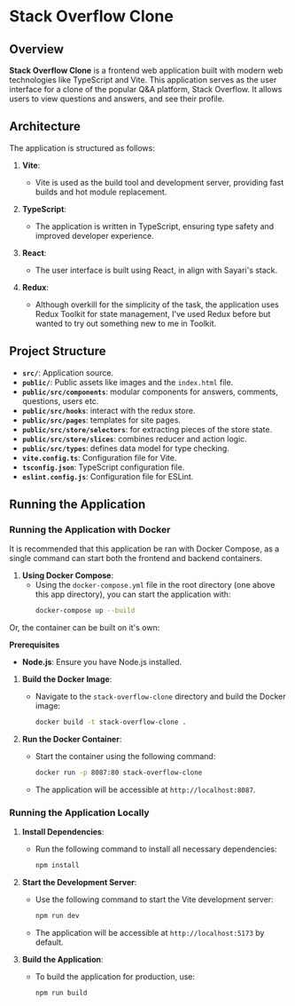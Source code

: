 # Stack Overflow Clone

## Overview

**Stack Overflow Clone** is a frontend web application built with modern web technologies like TypeScript and Vite. This application serves as the user interface for a clone of the popular Q&A platform, Stack Overflow. It allows users to view questions and answers, and see their profile.

## Architecture

The application is structured as follows:

1. **Vite**:
   - Vite is used as the build tool and development server, providing fast builds and hot module replacement.

2. **TypeScript**:
   - The application is written in TypeScript, ensuring type safety and improved developer experience.

3. **React**:
   - The user interface is built using React, in align with Sayari's stack.

4. **Redux**:
   - Although overkill for the simplicity of the task, the application uses Redux Toolkit for state management, I've used Redux before but wanted to try out something new to me in Toolkit.

## Project Structure

- **`src/`**: Application source.
- **`public/`**: Public assets like images and the `index.html` file.
- **`public/src/components`**: modular components for answers, comments, questions, users etc.
- **`public/src/hooks`**: interact with the redux store.
- **`public/src/pages`**: templates for site pages.
- **`public/src/store/selectors`**: for extracting pieces of the store state.
- **`public/src/store/slices`**: combines reducer and action logic.
- **`public/src/types`**: defines data model for type checking.
- **`vite.config.ts`**: Configuration file for Vite.
- **`tsconfig.json`**: TypeScript configuration file.
- **`eslint.config.js`**: Configuration file for ESLint.

## Running the Application

### Running the Application with Docker

It is recommended that this application be ran with Docker Compose, as a single command can start both the frontend and backend containers.

1. **Using Docker Compose**:
   - Using the `docker-compose.yml` file in the root directory (one above this app directory), you can start the application with:
     ```bash
     docker-compose up --build
     ```

Or, the container can be built on it's own:

**Prerequisites**

- **Node.js**: Ensure you have Node.js installed.

1. **Build the Docker Image**:
   - Navigate to the `stack-overflow-clone` directory and build the Docker image:
     ```bash
     docker build -t stack-overflow-clone .
     ```

2. **Run the Docker Container**:
   - Start the container using the following command:
     ```bash
     docker run -p 8087:80 stack-overflow-clone
     ```
   - The application will be accessible at `http://localhost:8087`.

### Running the Application Locally

1. **Install Dependencies**:
   - Run the following command to install all necessary dependencies:
     ```bash
     npm install
     ```

2. **Start the Development Server**:
   - Use the following command to start the Vite development server:
     ```bash
     npm run dev
     ```
   - The application will be accessible at `http://localhost:5173` by default.

3. **Build the Application**:
   - To build the application for production, use:
     ```bash
     npm run build
     ```
